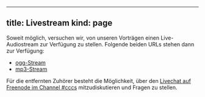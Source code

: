 -----
title: Livestream
kind: page
-----
Soweit möglich, versuchen wir, von unseren Vorträgen einen
Live-Audiostream zur Verfügung zu stellen. Folgende beiden URLs stehen
dann zur Verfügung:

* [ogg-Stream](http://wau.cccs.de:8000/cccs.ogg)
* [mp3-Stream](http://wau.cccs.de:8000/cccs)

Für die entfernten Zuhörer besteht die Möglichkeit, über den [Livechat
auf Freenode im Channel #cccs](http://webchat.freenode.net/?channels=cccs)
mitzudiskutieren und Fragen zu stellen.

